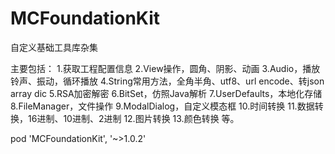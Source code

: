 # MCFoundationKit

自定义基础工具库杂集

主要包括：
  1.获取工程配置信息
  2.View操作，圆角、阴影、动画
  3.Audio，播放铃声、振动，循环播放
  4.String常用方法，全角半角、utf8、url encode、转json array dic
  5.RSA加密解密
  6.BitSet，仿照Java解析
  7.UserDefaults，本地化存储
  8.FileManager，文件操作
  9.ModalDialog，自定义模态框
  10.时间转换
  11.数据转换，16进制、10进制、2进制
  12.图片转换
  13.颜色转换
等。

pod 'MCFoundationKit', '~>1.0.2'
